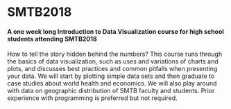 # SMTB2018
#### A one week long Introduction to Data Visualization course for high school students attending SMTB2018

How to tell the story hidden behind the numbers? This course runs through the basics of data visualization, such as uses and variations of charts and plots, and discusses best practices and common pitfalls when presenting your data. We will start by plotting simple data sets and then graduate to case studies about world health and economics. We will also play around with data on geographic distribution of SMTB faculty and students. Prior experience with programming is preferred but not required.

